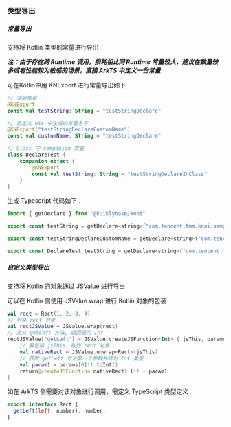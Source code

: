 ### 类型导出

##### 常量导出

支持将 Kotlin 类型的常量进行导出

***注：由于存在跨 Runtime 调用，损耗相比同 Runtime 常量较大，建议在数量较多或者性能较为敏感的场景，直接 ArkTS 中定义一份常量***

可在Kotlin中用 KNExport 进行常量导出如下

```kotlin
// 顶层常量
@KNExport
const val testString: String = "testStringDeclare"

// 自定义 ets 中生成的常量名字
@KNExport("testStringDeclareCustomName")
const val customName: String = "testStringDeclare"

// Class 中 companion 常量
class DeclareTest {
    companion object {
        @KNExport
        const val testString: String = "testStringDeclareInClass"
    }
}
```

生成 Typescript 代码如下：

```javascript
import { getDeclare } from "@kuiklybase/knoi"

export const testString = getDeclare<string>("com.tencent.tmm.knoi.sample.testString")

export const testStringDeclareCustomName = getDeclare<string>("com.tencent.tmm.knoi.sample.customName")

export const DeclareTest_testString = getDeclare<string>("com.tencent.tmm.knoi.sample.DeclareTest.testString")

```

##### 自定义类型导出

支持将 Kotlin 的对象通过 JSValue 进行导出

可以在 Kotlin 侧使用 JSValue.wrap 进行 Kotlin 对象的包装

```kotlin
val rect = Rect(1, 2, 3, 4)
// 包装 rect 对象
val rectJSValue = JSValue.wrap(rect)
// 定义 getLeft 方法, 返回值为 Int
rectJSValue["getLeft"] = JSValue.createJSFunction<Int> { jsThis, params ->
    // 解包装 jsThis，取到 rect 对象
    val nativeRect = JSValue.unwrap<Rect>(jsThis)
    // 获取 getLeft 方法第一个参数并转为 Int 类型
    val param1 = params[0]!!.toInt()
    return@createJSFunction nativeRect?.l!! + param1
}
```

如在 ArkTS 侧需要对该对象进行调用，需定义 TypeScript 类型定义
```javascript
export interface Rect {
  getLeft(left: number): number;
}
```
